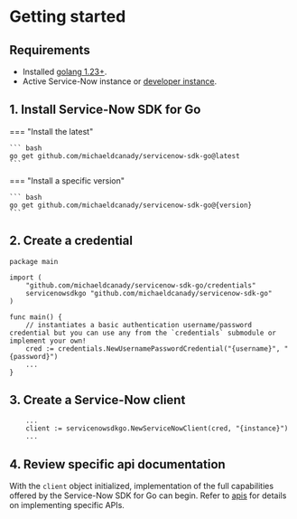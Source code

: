 # Getting started

## Requirements

- Installed [golang 1.23+](https://go.dev/doc/install).
- Active Service-Now instance or [developer instance](https://developer.servicenow.com/dev.do).

<!-- vale Microsoft.Headings = NO -->
## 1. Install Service-Now SDK for Go
<!-- vale Microsoft.Headings = YES -->

=== "Install the latest"

    ``` bash
    go get github.com/michaeldcanady/servicenow-sdk-go@latest
    ```
=== "Install a specific version"

    ``` bash
    go get github.com/michaeldcanady/servicenow-sdk-go@{version}
    ```

## 2. Create a credential

```golang
package main

import (
    "github.com/michaeldcanady/servicenow-sdk-go/credentials"
    servicenowsdkgo "github.com/michaeldcanady/servicenow-sdk-go"
)

func main() {
    // instantiates a basic authentication username/password credential but you can use any from the `credentials` submodule or implement your own!
    cred := credentials.NewUsernamePasswordCredential("{username}", "{password}")
    ...
}
```

## 3. Create a Service-Now client

```golang
    ...
    client := servicenowsdkgo.NewServiceNowClient(cred, "{instance}")
    ...
```

## 4. Review specific api documentation

With the `client` object initialized, implementation of the full capabilities offered by the Service-Now SDK for Go can begin. Refer to [apis](apis/index.md) for details on implementing specific APIs.
